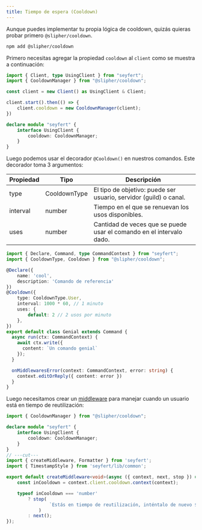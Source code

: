```yaml
---
title: Tiempo de espera (Cooldown)
---
```


Aunque puedes implementar tu propia lógica de cooldown, quizás quieras probar primero `@slipher/cooldown`.

```bash copy title="Instalando..."
npm add @slipher/cooldown
```

Primero necesitas agregar la propiedad `cooldown` al `client` como se muestra a continuación:

```ts twoslash
import { Client, type UsingClient } from "seyfert";
import { CooldownManager } from "@slipher/cooldown";

const client = new Client() as UsingClient & Client;

client.start().then(() => {
	client.cooldown = new CooldownManager(client);
})

declare module "seyfert" {
	interface UsingClient {
		cooldown: CooldownManager;
	}
}
```

Luego podemos usar el decorador `@Cooldown()` en nuestros comandos. Este decorador toma 3 argumentos:

| Propiedad  | Tipo           | Descripción                                   |
| ---------- | -------------- | --------------------------------------------- |
| type       | CooldownType   | El tipo de objetivo: puede ser usuario, servidor (guild) o canal. |
| interval   | number         | Tiempo en el que se renuevan los usos disponibles. |
| uses       | number         | Cantidad de veces que se puede usar el comando en el intervalo dado. |

```ts twoslash
import { Declare, Command, type CommandContext } from "seyfert";
import { CooldownType, Cooldown } from "@slipher/cooldown";

@Declare({
	name: 'cool',
	description: 'Comando de referencia'
})
@Cooldown({
	type: CooldownType.User,
	interval: 1000 * 60, // 1 minuto
	uses: {
		default: 2 // 2 usos por minuto
	},
})
export default class Genial extends Command {
  async run(ctx: CommandContext) {
    await ctx.write({
      content: `Un comando genial`
    });
  }

  onMiddlewaresError(context: CommandContext, error: string) {
    context.editOrReply({ content: error })
  }
}
```

Luego necesitamos crear un [middleware](/commands/middlewares) para manejar cuando un usuario está en tiempo de reutilización:

```ts twoslash
import { CooldownManager } from "@slipher/cooldown";

declare module "seyfert" {
	interface UsingClient {
		cooldown: CooldownManager;
	}
}
// ---cut---
import { createMiddleware, Formatter } from 'seyfert';
import { TimestampStyle } from 'seyfert/lib/common';

export default createMiddleware<void>(async ({ context, next, stop }) => {
	const inCooldown = context.client.cooldown.context(context);

	typeof inCooldown === 'number'
		? stop(
				`Estás en tiempo de reutilización, inténtalo de nuevo ${Formatter.timestamp(new Date(Date.now() + inCooldown), TimestampStyle.RelativeTime)}`,
			)
		: next();
});
```
